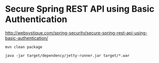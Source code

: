 Secure Spring REST API using Basic Authentication
=================================================

http://websystique.com/spring-security/secure-spring-rest-api-using-basic-authentication/

```
mvn clean package

java -jar target/dependency/jetty-runner.jar target/*.war

```